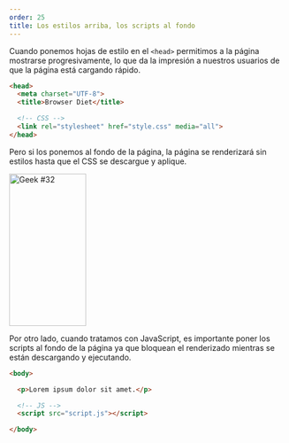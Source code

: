 ```yaml
---
order: 25
title: Los estilos arriba, los scripts al fondo
---
```


Cuando ponemos hojas de estilo en el `<head>` permitimos a la página mostrarse progresivamente, lo que da la impresión a nuestros usuarios de que la página está cargando rápido.

```html
<head>
  <meta charset="UTF-8">
  <title>Browser Diet</title>

  <!-- CSS -->
  <link rel="stylesheet" href="style.css" media="all">
</head>
```

Pero si los ponemos al fondo de la página, la página se renderizará sin estilos hasta que el CSS se descargue y aplique.

<div class="img-right">
   <img id="geek-32" class="icos-geek" src="http://browserdiet.com/img/32.png" alt="Geek #32" width="139" height="275" />
</div>

Por otro lado, cuando tratamos con JavaScript, es importante poner los scripts al fondo de la página ya que bloquean el renderizado mientras se están descargando y ejecutando.

```html
<body>

  <p>Lorem ipsum dolor sit amet.</p>

  <!-- JS -->
  <script src="script.js"></script>

</body>
```